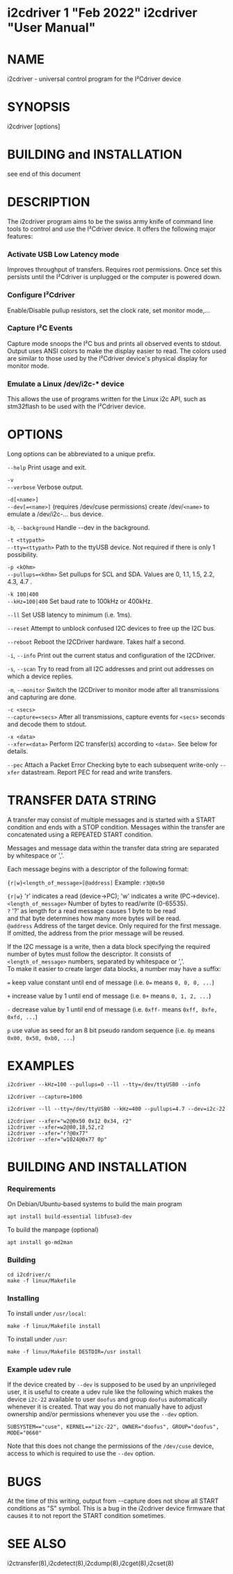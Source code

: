 i2cdriver 1 "Feb 2022" i2cdriver "User Manual"
==================================================

# NAME
i2cdriver - universal control program for the I²Cdriver device

# SYNOPSIS
i2cdriver [options]

# BUILDING and INSTALLATION
see end of this document

# DESCRIPTION
The i2cdriver program aims to be the swiss army knife of command line tools to control
and use the I²Cdriver device. It offers the following major features:

### Activate USB Low Latency mode
Improves throughput of transfers. Requires root permissions. Once set this persists until
the I²Cdriver is unplugged or the computer is powered down.

### Configure I²Cdriver
Enable/Disable pullup resistors, set the clock rate, set monitor mode,...

### Capture I²C Events
Capture mode snoops the I²C bus and prints all observed events to stdout.
Output uses ANSI colors to make the display easier to read. The colors used are
similar to those used by the I²Cdriver device's physical display for monitor mode.

### Emulate a Linux /dev/i2c-* device
This allows the use of programs written for the Linux i2c API, such as stm32flash to
be used with the I²Cdriver device.

# OPTIONS
Long options can be abbreviated to a unique prefix.

`--help`               Print usage and exit.

`-v`   
`--verbose`            Verbose output.


`-d[<name>]`   
`--dev[=<name>]`       (requires /dev/cuse permissions) create /dev/`<name>` to emulate a
                     /dev/i2c-...  bus device.

`-b`, `--background`     Handle --dev in the background.

`-t <ttypath>`   
`--tty=<ttypath>`      Path to the ttyUSB device.
                     Not required if there is only 1 possibility.

`-p <kOhm>`   
`--pullups=<kOhm>`     Set pullups for SCL and SDA.
                     Values are 0, 1.1, 1.5, 2.2, 4.3, 4.7 .

`-k 100|400`  
`--kHz=100|400`        Set baud rate to 100kHz or 400kHz.

`--ll`                 Set USB latency to minimum (i.e. 1ms).

`--reset`              Attempt to unblock confused I2C devices to free up the I2C bus.

`--reboot`             Reboot the I2CDriver hardware. Takes half a second.

`-i`, `--info`           Print out the current status and configuration of the I2CDriver.

`-s`, `--scan`           Try to read from all I2C addresses
                     and print out addresses on which a device replies.

`-m`, `--monitor`        Switch the I2CDriver to monitor mode after all transmissions
                     and capturing are done.

`-c <secs>`   
`--capture=<secs>`     After all transmissions, capture events for `<secs>` seconds
                     and decode them to stdout.

`-x <data>`  
`--xfer=<data>`        Perform I2C transfer(s) according to `<data>`. See below for details.

`--pec`                Attach a Packet Error Checking byte to each subsequent
                     write-only `--xfer` datastream. Report PEC for read and write transfers.

# TRANSFER DATA STRING
A transfer may consist of multiple messages and is started with a START condition and ends with a STOP condition. Messages within the transfer are concatenated using a REPEATED START condition.

Messages and message data within the transfer data string are separated by whitespace or ','.

Each message begins with a descriptor of the following format:

`{r|w}<length_of_message>[@address]`   Example: `r3@0x50`


 `{r|w}`               'r' indicates a read (device->PC); 'w' indicates a write (PC->device).  
`<length_of_message>`  Number of bytes to read/write (0-65535).  
  `?`                 '?' as length for a read message causes 1 byte to be read   
                     and that byte determines how many more bytes will be read.   
`@address`             Address of the target device. Only required for the first message.
                     If omitted, the address from the prior message will be reused.

If the I2C message is a write, then a data block specifying the required number of bytes must follow the descriptor. It consists of `<length_of_message>` numbers, separated by
whitespace or ','.  
To make it easier to create larger data blocks, a number may have a suffix:  

`=`      keep value constant until end of message (i.e. `0=` means `0, 0, 0, ...`)

`+`      increase value by 1 until end of message (i.e. `0+` means `0, 1, 2, ...`)

`-`      decrease value by 1 until end of message (i.e. `0xff-` means `0xff, 0xfe, 0xfd, ...`)

`p`      use value as seed for an 8 bit pseudo random sequence
(i.e. `0p` means `0x00, 0x50, 0xb0, ...`)


# EXAMPLES
```
i2cdriver --kHz=100 --pullups=0 --ll --tty=/dev/ttyUSB0 --info

i2cdriver --capture=1000

i2cdriver --ll --tty=/dev/ttyUSB0 --kHz=400 --pullups=4.7 --dev=i2c-22

i2cdriver --xfer="w2@0x50 0x12 0x34, r2"
i2cdriver --xfer=w2@80,18,52,r2
i2cdriver --xfer="r?@0x77"
i2cdriver --xfer="w1024@0x77 0p"
```

# BUILDING AND INSTALLATION

### Requirements
On Debian/Ubuntu-based systems to build the main program

`apt install build-essential libfuse3-dev`

To build the manpage (optional)

`apt install go-md2man`

### Building
`cd i2cdriver/c`  
`make -f linux/Makefile`  

### Installing
To install under `/usr/local`:  

`make -f linux/Makefile install`  


To install under `/usr`:  

`make -f linux/Makefile DESTDIR=/usr install`

### Example udev rule
If the device created by `--dev` is supposed to be used by an unprivileged user, it is
useful to create a udev rule like the following which makes the device `i2c-22` available to user `doofus` and group `doofus` automatically whenever it is created.
That way you do not manually have to adjust ownership and/or permissions whenever you
use the `--dev` option.

```
SUBSYSTEM=="cuse", KERNEL=="i2c-22", OWNER="doofus", GROUP="doofus", MODE="0660"
```

Note that this does not change the permissions of the `/dev/cuse` device, access to which is required to use the `--dev` option.


# BUGS
At the time of this writing, output from --capture does not show all START conditions as
"S" symbol. This is a bug in the i2cdriver device firmware that causes it to not report
the START condition sometimes.

# SEE ALSO
 i2ctransfer(8),i2cdetect(8),i2cdump(8),i2cget(8),i2cset(8)
 